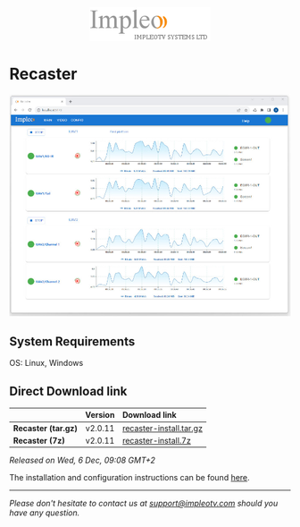 
<div align="center">
  <a >
    <img src="images/impleo_logo.png" alt="Logo" >
  </a>
</div>

# Recaster

![Recaster](images/recaster-main-sm.jpg)  


## System Requirements

OS: Linux, Windows


## Direct Download link

|          | Version             | Download link                                                           | 
|:---------|:-------------------:|:------------------------------------------------------------------------|
| **Recaster (tar.gz)** |  v2.0.11 | [recaster-install.tar.gz](https://github.com/impleotv/recaster-release/releases/download/v2.0.11/recaster-install.tar.gz)  | 
| **Recaster (7z)** |  v2.0.11 | [recaster-install.7z](https://github.com/impleotv/recaster-release/releases/download/v2.0.11/recaster-install.7z)  | 

*Released on Wed, 6 Dec, 09:08 GMT+2*


The installation and configuration instructions can be found [here](https://impleotv.com/content/recaster/help/).


----  
*Please don't hesitate to contact us at support@impleotv.com should you have any question.*
